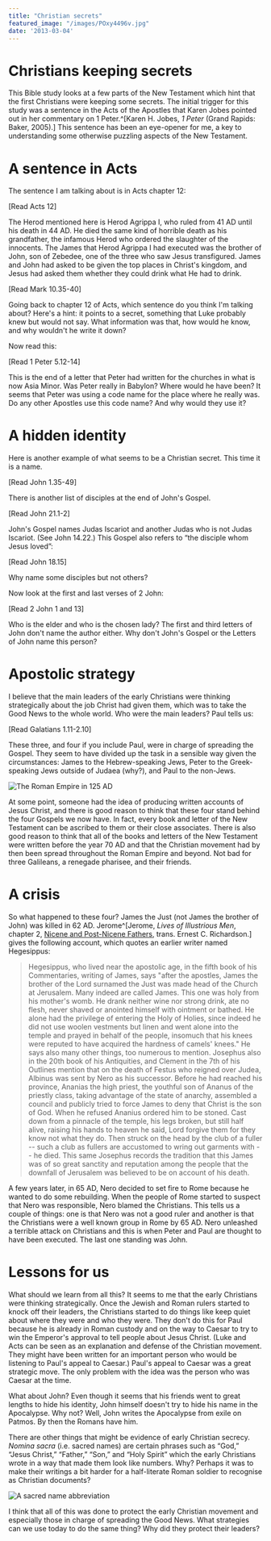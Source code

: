 ```yaml
---
title: "Christian secrets"
featured_image: "/images/POxy4496v.jpg"
date: '2013-03-04'
---
```


# Christians keeping secrets

This Bible study looks at a few parts of the New Testament which hint that the first Christians were keeping some secrets. The initial trigger for this study was a sentence in the Acts of the Apostles that Karen Jobes pointed out in her commentary on 1 Peter.^[Karen H. Jobes, *1 Peter* (Grand Rapids: Baker, 2005).] This sentence has been an eye-opener for me, a key to understanding some otherwise puzzling aspects of the New Testament.

# A sentence in Acts

The sentence I am talking about is in Acts chapter 12:

[Read Acts 12]

The Herod mentioned here is Herod Agrippa I, who ruled from 41 AD until his death in 44 AD. He died the same kind of horrible death as his grandfather, the infamous Herod who ordered the slaughter of the innocents. The James that Herod Agrippa I had executed was the brother of John, son of Zebedee, one of the three who saw Jesus transfigured. James and John had asked to be given the top places in Christ's kingdom, and Jesus had asked them whether they could drink what He had to drink.

[Read Mark 10.35-40]

Going back to chapter 12 of Acts, which sentence do you think I'm talking about? Here's a hint: it points to a secret, something that Luke probably knew but would not say. What information was that, how would he know, and why wouldn't he write it down?

Now read this:

[Read 1 Peter 5.12-14]

This is the end of a letter that Peter had written for the churches in what is now Asia Minor. Was Peter really in Babylon? Where would he have been? It seems that Peter was using a code name for the place where he really was. Do any other Apostles use this code name? And why would they use it?

# A hidden identity

Here is another example of what seems to be a Christian secret. This time it is a name.

[Read John 1.35-49]

There is another list of disciples at the end of John's Gospel.

[Read John 21.1-2]

John's Gospel names Judas Iscariot and another Judas who is not Judas Iscariot. (See John 14.22.) This Gospel also refers to “the disciple whom Jesus loved”:

[Read John 18.15]

Why name some disciples but not others?

Now look at the first and last verses of 2 John:

[Read 2 John 1 and 13]

Who is the elder and who is the chosen lady? The first and third letters of John don't name the author either. Why don't John's Gospel or the Letters of John name this person?

# Apostolic strategy

I believe that the main leaders of the early Christians were thinking strategically about the job Christ had given them, which was to take the Good News to the whole world. Who were the main leaders? Paul tells us:

[Read Galatians 1.11-2.10]

These three, and four if you include Paul, were in charge of spreading the Gospel. They seem to have divided up the task in a sensible way given the circumstances: James to the Hebrew-speaking Jews, Peter to the Greek-speaking Jews outside of Judaea (why?), and Paul to the non-Jews.

![The Roman Empire in 125 AD](/images/Roman_Empire_125.png "The Roman Empire in 125 AD")

At some point, someone had the idea of producing written accounts of Jesus Christ, and there is good reason to think that these four stand behind the four Gospels we now have. In fact, every book and letter of the New Testament can be ascribed to them or their close associates. There is also good reason to think that all of the books and letters of the New Testament were written before the year 70 AD and that the Christian movement had by then been spread throughout the Roman Empire and beyond. Not bad for three Galileans, a renegade pharisee, and their friends.

# A crisis

So what happened to these four? James the Just (not James the brother of John) was killed in 62 AD. Jerome^[Jerome, *Lives of Illustrious Men*, chapter 2, [Nicene and Post-Nicene Fathers](https://ccel.org/ccel/schaff/npnf203/npnf203.v.iii.iv.html), trans. Ernest C. Richardson.] gives the following account, which quotes an earlier writer named Hegesippus:

> Hegesippus, who lived near the apostolic age, in the fifth book of his Commentaries, writing of James, says "after the apostles, James the brother of the Lord surnamed the Just was made head of the Church at Jerusalem. Many indeed are called James. This one was holy from his mother's womb. He drank neither wine nor strong drink, ate no flesh, never shaved or anointed himself with ointment or bathed. He alone had the privilege of entering the Holy of Holies, since indeed he did not use woolen vestments but linen and went alone into the temple and prayed in behalf of the people, insomuch that his knees were reputed to have acquired the hardness of camels' knees." He says also many other things, too numerous to mention. Josephus also in the 20th book of his Antiquities, and Clement in the 7th of his Outlines mention that on the death of Festus who reigned over Judea, Albinus was sent by Nero as his successor. Before he had reached his province, Ananias the high priest, the youthful son of Ananus of the priestly class, taking advantage of the state of anarchy, assembled a council and publicly tried to force James to deny that Christ is the son of God. When he refused Ananius ordered him to be stoned. Cast down from a pinnacle of the temple, his legs broken, but still half alive, raising his hands to heaven he said, Lord forgive them for they know not what they do. Then struck on the head by the club of a fuller -- such a club as fullers are accustomed to wring out garments with -- he died. This same Josephus records the tradition that this James was of so great sanctity and reputation among the people that the downfall of Jerusalem was believed to be on account of his death.

A few years later, in 65 AD, Nero decided to set fire to Rome because he wanted to do some rebuilding. When the people of Rome started to suspect that Nero was responsible, Nero blamed the Christians. This tells us a couple of things: one is that Nero was not a good ruler and another is that the Christians were a well known group in Rome by 65 AD. Nero unleashed a terrible attack on Christians and this is when Peter and Paul are thought to have been executed. The last one standing was John.

# Lessons for us

What should we learn from all this? It seems to me that the early Christians were thinking strategically. Once the Jewish and Roman rulers started to knock off their leaders, the Christians started to do things like keep quiet about where they were and who they were. They don't do this for Paul because he is already in Roman custody and on the way to Caesar to try to win the Emperor's approval to tell people about Jesus Christ. (Luke and Acts can be seen as an explanation and defense of the Christian movement. They might have been written for an important person who would be listening to Paul's appeal to Caesar.) Paul's appeal to Caesar was a great strategic move. The only problem with the idea was the person who was Caesar at the time.

What about John? Even though it seems that his friends went to great lengths to hide his identity, John himself doesn't try to hide his name in the Apocalypse. Why not? Well, John writes the Apocalypse from exile on Patmos. By then the Romans have him.

There are other things that might be evidence of early Christian secrecy. *Nomina sacra* (i.e. sacred names) are certain phrases such as “God,” “Jesus Christ,” “Father,” “Son,” and “Holy Spirit” which the early Christians wrote in a way that made them look like numbers. Why? Perhaps it was to make their writings a bit harder for a half-literate Roman soldier to recognise as Christian documents?

![A sacred name abbreviation](/images/POxy4496v.jpg "A sacred name abbreviation")

I think that all of this was done to protect the early Christian movement and especially those in charge of spreading the Good News. What strategies can we use today to do the same thing? Why did they protect their leaders?
